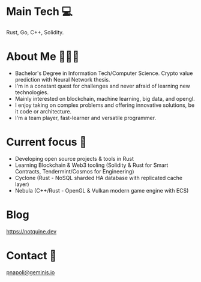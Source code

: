 # Main Tech 💻

Rust, Go, C++, Solidity.

# About Me 🧔🏻‍♂️

- Bachelor's Degree in Information Tech/Computer Science. Crypto value prediction with Neural Network thesis.
- I'm in a constant quest for challenges and never afraid of learning new technologies. 
- Mainly interested on blockchain, machine learning, big data, and opengl. 
- I enjoy taking on complex problems and offering innovative solutions, be it code or architecture. 
- I'm a team player, fast-learner and versatile programmer.

# Current focus 🚀

- Developing open source projects & tools in Rust
- Learning Blockchain & Web3 tooling (Solidity & Rust for Smart Contracts, Tendermint/Cosmos for Engineering)
- Cyclone (Rust - NoSQL sharded HA database with replicated cache layer)
- Nebula (C++/Rust - OpenGL & Vulkan modern game engine with ECS)

# Blog

https://notquine.dev

# Contact 📧

pnapoli@geminis.io
